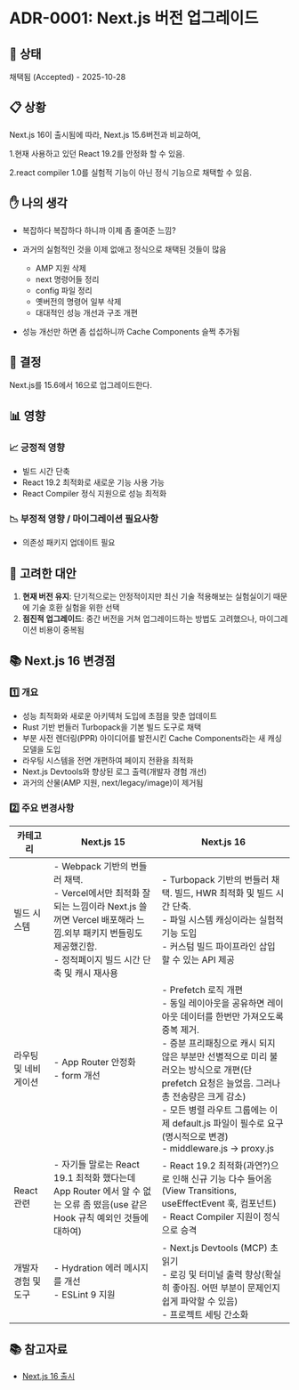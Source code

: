 # ADR-0001: Next.js 버전 업그레이드

## 📣 상태

채택됨 (Accepted) - 2025-10-28

## 📋 상황

Next.js 16이 출시됨에 따라, Next.js 15.6버전과 비교하여,

1.현재 사용하고 있던 React 19.2를 안정화 할 수 있음.

2.react compiler 1.0를 실험적 기능이 아닌 정식 기능으로 채택할 수 있음.

## ✋ 나의 생각

- 복잡하다 복잡하다 하니까 이제 좀 줄여준 느낌?
- 과거의 실험적인 것을 이제 없애고 정식으로 채택된 것들이 많음
  - AMP 지원 삭제
  - next 명령어들 정리
  - config 파일 정리
  - 옛버전의 명령어 일부 삭제
  - 대대적인 성능 개선과 구조 개편

- 성능 개선만 하면 좀 섭섭하니까 Cache Components 슬쩍 추가됨

## 🔨 결정

Next.js를 15.6에서 16으로 업그레이드한다.

## 📊 영향

### 📈 긍정적 영향

- 빌드 시간 단축
- React 19.2 최적화로 새로운 기능 사용 가능
- React Compiler 정식 지원으로 성능 최적화

### 📉 부정적 영향 / 마이그레이션 필요사항

- 의존성 패키지 업데이트 필요

## 📝 고려한 대안

1. **현재 버전 유지**: 단기적으로는 안정적이지만 최신 기술 적용해보는 실험실이기 때문에 기술 호환 실험을 위한 선택
2. **점진적 업그레이드**: 중간 버전을 거쳐 업그레이드하는 방법도 고려했으나, 마이그레이션 비용이 중복됨

## 📚 Next.js 16 변경점

### 1️⃣ 개요

- 성능 최적화와 새로운 아키텍처 도입에 초점을 맞춘 업데이트
- Rust 기반 번들러 Turbopack을 기본 빌드 도구로 채택
- 부분 사전 렌더링(PPR) 아이디어를 발전시킨 Cache Components라는 새 캐싱 모델을 도입
- 라우팅 시스템을 전면 개편하여 페이지 전환을 최적화
- Next.js Devtools와 향상된 로그 출력(개발자 경험 개선)
- 과거의 산물(AMP 지원, next/legacy/image)이 제거됨

### 2️⃣ 주요 변경사항

| 카테고리             | Next.js 15                                                                                                                                                                                | Next.js 16                                                                                                                                                                                                                                                                                                                                                       |
| -------------------- | ----------------------------------------------------------------------------------------------------------------------------------------------------------------------------------------- | ---------------------------------------------------------------------------------------------------------------------------------------------------------------------------------------------------------------------------------------------------------------------------------------------------------------------------------------------------------------- |
| 빌드 시스템          | - Webpack 기반의 번들러 채택.<br>- Vercel에서만 최적화 잘되는 느낌이라 Next.js 쓸꺼면 Vercel 배포해라 느낌.외부 패키지 번들링도 제공했긴함.<br>- 정적페이지 빌드 시간 단축 및 캐시 재사용 | - Turbopack 기반의 번들러 채택. 빌드, HWR 최적화 및 빌드 시간 단축.<br>- 파일 시스템 캐싱이라는 실험적 기능 도입<br>- 커스텀 빌드 파이프라인 삽입 할 수 있는 API 제공                                                                                                                                                                                            |
| 라우팅 및 네비게이션 | - App Router 안정화<br>- form 개선                                                                                                                                                        | - Prefetch 로직 개편<br>- 동일 레이아웃을 공유하면 레이아웃 데이터를 한번만 가져오도록 중복 제거. <br>- 증분 프리패칭으로 캐시 되지 않은 부분만 선별적으로 미리 불러오는 방식으로 개편(단 prefetch 요청은 늘었음. 그러나 총 전송량은 크게 감소)<br>- 모든 병렬 라우트 그룹에는 이제 default.js 파일이 필수로 요구(명시적으로 변경)<br>- middleware.js → proxy.js |
| React 관련           | - 자기들 말로는 React 19.1 최적화 했다는데 App Router 에서 알 수 없는 오류 좀 떴음(use 같은 Hook 규칙 예외인 것들에 대하여)                                                               | - React 19.2 최적화(과연?)으로 인해 신규 기능 다수 들어옴(View Transitions, useEffectEvent 훅, <Activity> 컴포넌트)<br>- React Compiler 지원이 정식으로 승격                                                                                                                                                                                                     |
| 개발자 경험 및 도구  | - Hydration 에러 메시지를 개선<br>- ESLint 9 지원                                                                                                                                         | - Next.js Devtools (MCP) 초읽기<br>- 로깅 및 터미널 출력 향상(확실히 좋아짐. 어떤 부분이 문제인지 쉽게 파악할 수 있음) <br>- 프로젝트 세팅 간소화                                                                                                                                                                                                                |

## 📚 참고자료

- [Next.js 16 출시](https://nextjs.org/blog/next-16)
